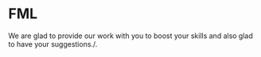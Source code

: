 # FML
We are glad to provide our work with you to boost your skills and also glad to have your suggestions./.
